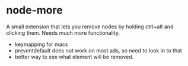 node-more
=========
A small extension that lets you remove nodes by holding ctrl+alt and clicking them.
Needs much more functionality.

- keymapping for macs
- preventdefault does not work on most ads, so need to look in to that
- better way to see what element will be removed.

